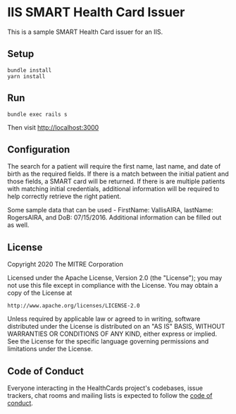 # IIS SMART Health Card Issuer
This is a sample SMART Health Card issuer for an IIS.

## Setup
```
bundle install
yarn install
```

## Run
```
bundle exec rails s
```
Then visit [http://localhost:3000](http://localhost:3000)

## Configuration

The search for a patient will require the first name, last name, and date of birth as the required fields. If there is a match between the initial patient and those fields, a SMART card will be returned. If there is are multiple patients with matching initial credentials, additional information will be required to help correctly retrieve the right patient. 

Some sample data that can be used - FirstName: VallisAIRA, lastName: RogersAIRA, and DoB: 07/15/2016. Additional information can be filled out as well.

## License

Copyright 2020 The MITRE Corporation

Licensed under the Apache License, Version 2.0 (the "License"); you may not use this file except in compliance with the License. You may obtain a copy of the License at
```
http://www.apache.org/licenses/LICENSE-2.0
```
Unless required by applicable law or agreed to in writing, software distributed under the License is distributed on an "AS IS" BASIS, WITHOUT WARRANTIES OR CONDITIONS OF ANY KIND, either express or implied. See the License for the specific language governing permissions and limitations under the License.

## Code of Conduct

Everyone interacting in the HealthCards project's codebases, issue trackers,
chat rooms and mailing lists is expected to follow the [code of
conduct](https://github.com/dvci/iis-shc-issuer/blob/main/CODE_OF_CONDUCT.md).
